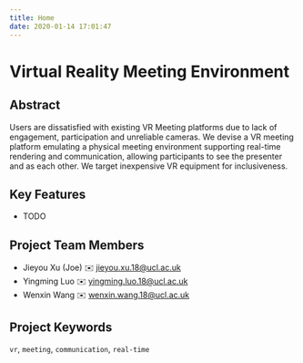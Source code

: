 ```yaml
---
title: Home
date: 2020-01-14 17:01:47
---
```


# Virtual Reality Meeting Environment

## Abstract

Users are dissatisfied with existing VR Meeting platforms due to lack of
engagement, participation and unreliable cameras. We devise a VR
meeting platform emulating a physical meeting environment supporting
real-time rendering and communication, allowing participants to see the 
presenter and as each other. We target inexpensive VR equipment for 
inclusiveness.

## Key Features

- TODO

## Project Team Members

- Jieyou Xu (Joe) :envelope: <jieyou.xu.18@ucl.ac.uk>
- Yingming Luo :envelope: <yingming.luo.18@ucl.ac.uk>
- Wenxin Wang :envelope: <wenxin.wang.18@ucl.ac.uk>

## Project Keywords

`vr`, `meeting`, `communication`, `real-time`
